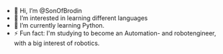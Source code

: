 - 👋 Hi, I’m @SonOfBrodin
- 👀 I’m interested in learning different languages
- 🌱 I’m currently learning Python.
- ⚡ Fun fact: I'm studying to become an Automation- and robotengineer, with a big interest of robotics.
